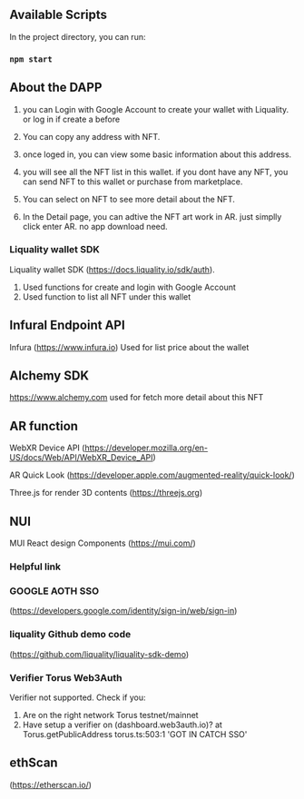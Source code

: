 
## Available Scripts
In the project directory, you can run:
### `npm start`



## About the DAPP

1. you can Login with Google Account to create your wallet with Liquality. or log in if create a before

2. You can copy any address with NFT. 

3. once loged in, you can view some basic information about this address. 

4. you will see all the NFT list in this wallet. if you dont have any NFT, you can send NFT to this wallet or purchase from marketplace.

5. You can select on NFT to see more detail about the NFT. 

6. In the Detail page, you can adtive the NFT art work in AR. just simplly click enter AR. no app download need. 


### Liquality wallet SDK

Liquality wallet SDK (https://docs.liquality.io/sdk/auth).
1. Used functions for create and login with Google Account
2. Used function to list all NFT under this wallet

## Infural Endpoint API

Infura (https://www.infura.io)
Used for list price about the wallet

## Alchemy SDK
https://www.alchemy.com
used for fetch more detail about this NFT

## AR function
WebXR Device API  (https://developer.mozilla.org/en-US/docs/Web/API/WebXR_Device_API)

AR Quick Look (https://developer.apple.com/augmented-reality/quick-look/)

Three.js for render 3D contents (https://threejs.org)

## NUI
MUI React design Components (https://mui.com/)

### Helpful link
### GOOGLE AOTH SSO 
(https://developers.google.com/identity/sign-in/web/sign-in)

### liquality Github demo code 
(https://github.com/liquality/liquality-sdk-demo)

### Verifier Torus Web3Auth
Verifier not supported. Check if you: 
1. Are on the right network Torus testnet/mainnet
2. Have setup a verifier on (dashboard.web3auth.io)? at Torus.getPublicAddress torus.ts:503:1 'GOT IN CATCH SSO'

## ethScan
(https://etherscan.io/)

